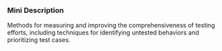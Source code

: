 ### Mini Description

Methods for measuring and improving the comprehensiveness of testing efforts, including techniques for identifying untested behaviors and prioritizing test cases.
